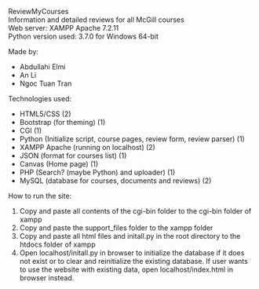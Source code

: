 ReviewMyCourses\
Information and detailed reviews for all McGill courses\
Web server: XAMPP Apache 7.2.11\
Python version used: 3.7.0 for Windows 64-bit

Made by:
* Abdullahi Elmi
* An Li
* Ngoc Tuan Tran

Technologies used:
* HTML5/CSS (2)
* Bootstrap (for theming) (1)
* CGI (1)
* Python (Initialize script, course pages, review form, review parser) (1)
* XAMPP Apache (running on localhost) (2)
* JSON (format for courses list) (1)
* Canvas (Home page) (1)
* PHP (Search? (maybe Python) and uploader) (1)
* MySQL (database for courses, documents and reviews) (2)

How to run the site:
1. Copy and paste all contents of the cgi-bin folder to the cgi-bin folder of xampp
2. Copy and paste the support_files folder to the xampp folder
3. Copy and paste all html files and initall.py in the root directory to the htdocs folder of xampp
4. Open localhost/initall.py in browser to initialize the database if it does not exist or to clear and reinitialize the existing database. If user wants to use the website with existing data, open localhost/index.html in browser instead.